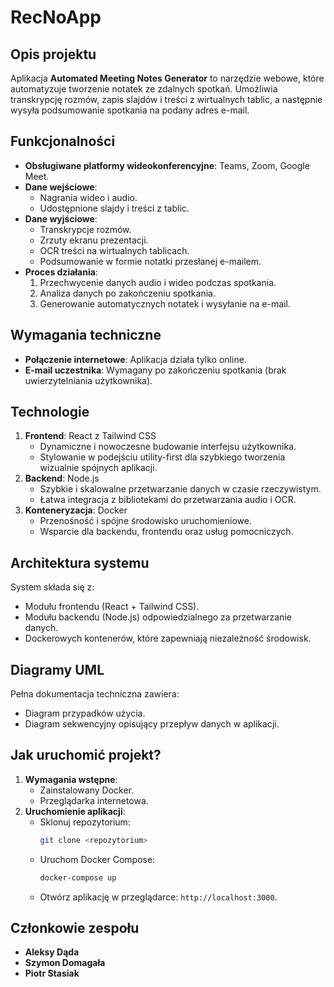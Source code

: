 # RecNoApp

## Opis projektu
Aplikacja **Automated Meeting Notes Generator** to narzędzie webowe, które automatyzuje tworzenie notatek ze zdalnych spotkań. Umożliwia transkrypcję rozmów, zapis slajdów i treści z wirtualnych tablic, a następnie wysyła podsumowanie spotkania na podany adres e-mail.

## Funkcjonalności
- **Obsługiwane platformy wideokonferencyjne**: Teams, Zoom, Google Meet.
- **Dane wejściowe**: 
  - Nagrania wideo i audio.
  - Udostępnione slajdy i treści z tablic.
- **Dane wyjściowe**:
  - Transkrypcje rozmów.
  - Zrzuty ekranu prezentacji.
  - OCR treści na wirtualnych tablicach.
  - Podsumowanie w formie notatki przesłanej e-mailem.
- **Proces działania**:
  1. Przechwycenie danych audio i wideo podczas spotkania.
  2. Analiza danych po zakończeniu spotkania.
  3. Generowanie automatycznych notatek i wysyłanie na e-mail.

## Wymagania techniczne
- **Połączenie internetowe**: Aplikacja działa tylko online.
- **E-mail uczestnika**: Wymagany po zakończeniu spotkania (brak uwierzytelniania użytkownika).

## Technologie
1. **Frontend**: React z Tailwind CSS
   - Dynamiczne i nowoczesne budowanie interfejsu użytkownika.
   - Stylowanie w podejściu utility-first dla szybkiego tworzenia wizualnie spójnych aplikacji.
2. **Backend**: Node.js
   - Szybkie i skalowalne przetwarzanie danych w czasie rzeczywistym.
   - Łatwa integracja z bibliotekami do przetwarzania audio i OCR.
3. **Konteneryzacja**: Docker
   - Przenośność i spójne środowisko uruchomieniowe.
   - Wsparcie dla backendu, frontendu oraz usług pomocniczych.

## Architektura systemu
System składa się z:
- Modułu frontendu (React + Tailwind CSS).
- Modułu backendu (Node.js) odpowiedzialnego za przetwarzanie danych.
- Dockerowych kontenerów, które zapewniają niezależność środowisk.

## Diagramy UML
Pełna dokumentacja techniczna zawiera:
- Diagram przypadków użycia.
- Diagram sekwencyjny opisujący przepływ danych w aplikacji.

## Jak uruchomić projekt?
1. **Wymagania wstępne**:
   - Zainstalowany Docker.
   - Przeglądarka internetowa.
2. **Uruchomienie aplikacji**:
   - Sklonuj repozytorium: 
     ```bash
     git clone <repozytorium>
     ```
   - Uruchom Docker Compose:
     ```bash
     docker-compose up
     ```
   - Otwórz aplikację w przeglądarce: `http://localhost:3000`.

## Członkowie zespołu
- **Aleksy Dąda**
- **Szymon Domagała**
- **Piotr Stasiak**
